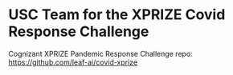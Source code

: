# USC Team for the XPRIZE Covid Response Challenge
Cognizant XPRIZE Pandemic Response Challenge repo: https://github.com/leaf-ai/covid-xprize
